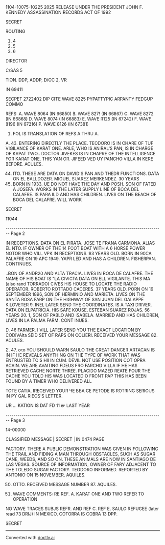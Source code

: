 1104-10075-10225 2025 RELEASE UNDER THE PRESIDENT JOHN F. KENNEDY ASSASSINATION RECORDS ACT OF 1992

SECRET

ROUTING

1. 4
2. 5
3. 6

DIRECTOR

C/SAS 5

TION. DDP, ADDP, D/OC 2, VR

IN 69411

SECPET 2722402
DIP CITE WAVE 8225
PYPATTYPIC ARPANTY FEDGUP COMMO

REFS: A. WAVE 8064 (IN 66850)
B. WAVE 827! (IN 66867)
C. WAVE 8272 (IN 66868)
D. WAVE 8074 (IN 66883)
E. WAVE R125 (IN 67242)
F. WAVE 8196 (IN 67216)
P. WAVE 8126 (IN 67381)

1. FOL IS TRANSLATION OF REFS A THRU A.

A. 43. ENTERING DIRECTLY THE PLACE. TEODORO IS IN CHARE OF
TUF VIGILANCE OF KARAT ONE. ARLE, WHO IS ANIRAL'S PAN, IS IN CHARGE OF
KAPAT TWO.. DOCTOR JIVEKES IS IN CHAPRE OF THE INTELLIGENCE FOR KARAT
ONE. THIS YAN OR. JIFEED VED UY PANCHO VILLA IN KERE BEFORE.
ACULES.

44. ITO. THESE ARE DATA ON DAVID'S PAN AND THEDR
    FUNCTIONS. DATA ON EL BALLDOZER. MIGUEL SUAREZ MERKENDEZ. 30 YEARS
20. BORN IN 1933. UE DO NOT HAVE THE DAY AND POSH. SON OF FATED A
    JOSEFA. WORKS IN THE LATER SUPPLY LINE OF BOCA DEL CALAFRE. IS PARA ILD
    AND HAS CHILDREN. LIVES ON THE BEACH OF BOCA DEL CALAFRE. WILL WORK

SECRET

11044


-------------------------------------------------------------------------------- Page 2

IN RECEPTIONS. DATA ON EL PIRATA. JOSE TE FRANA CARMONA. ALIAS EL
NTO. IF OWNER OF THE 14 FOOT BOAT WITH A 6 HORSE POWER NOTOR WHO
VILL VPK IN RECEPTIONS. 93 YEARS OLD. BORN IN 90CA PALAFRE ON 19
APC 1949. YAPR LED AND HAS A CHILDREN. FISHERPAN. CONTINUES.

..BON OF ANDR20 AND ALTA TRACIA. LIVES IN ROCA DE CALAFRE.
THE NAME OF HIS BOAT IS "LA CIVICTA DATA ON ELL VIGILANTE. THIS MA
(also rand TORRADO)
CIVES HIS HOUSE TO LOCATE THE RADIO OPERATOR. ROBERTO ROTTADO CACERES.
37 YEARS OLD. PORN ON 19 SEPTEMBER 1896, SON OF HERMINIO AND MARIETA.
LIVES ON THE SANTA ROSA FARP ON THE HIGHWAY OF SAN JUAN DEL GALAPPE
KILOVETER 9. INEL LATER SEND THE COORDINATES. IS A TAXI DRIVER.
DATA ON ELPATRICIA. HIS SAFE KOUSE. ESTEBAN SUAREZ ROJAS. 56 YEARS
20. 1, SON OF PABLO AND ISABELA. MARRIED
AND HAS CHILDREN, LIVES IN LA PALMA FARM. CONT INUES.

D. 46 FARMER. I VILL LATER SEND YOU THE EXACT LOCATION BY
CODIVAlta
SEID SET OF RAPS ON COLIERI. RECEIVED YOUR MESSAGE 82.
ACULES.

Σ. 47. στο YOU SHOULD WARN SAULO THE GREAT DANGER ARTACAN
IS IN IF HE REVEALS ANYTHING ON THE TYPE OF WORK THAT WAS ENTRUSTED TO
S
HII IN CUM. DEVIL NOT USE POSITION COT OPRA ACAIN. WE ARE AVAITING
FDEUS FRO FARCHO VILLA IF HE HAS RETRIEVED CACHE NORTE THREE.
PLACIDO MAZED REATE FOUR THE CACHE YOU TOLD HIS WAS LOCATED O FRONT
PAP THIS HAS BEEN FOUND BY A TIMER WHO DELIVERED ALL

TOTE CATIA, IRECEIVED YOUR ЧЕ ББА СЕ
PETODE IS ROTRING SERIOUS IN PY GAL RIEOS'S LETTER.

UR
... KATION IS DAT FD 11 יש
LAST YEAR


-------------------------------------------------------------------------------- Page 3

14-00000

CLASSIFIED MESSAGE | SECRET | IN 0474 PAGE

FACTORY. THERE A PUBLIC DEMONSTRATION WAS GIVEN IN FOLLOWING THE TRAIL AND FIDING A MAN THROUGH OBSTACLES, SUCH AS SUGAR CANE, WEEDS, AND SO ON. THESE ANIMALS ARE NOW IN SANTIAGO DE LAS VEGAS. SOURCE OF INFORMATION, OWNER OF FARY ADJACENT TO THE TOLEDO SUGAR FACTORY. TEODORO INFORMED. REPORTED BY ANTONIO ON 15 NOVEMBER. AQUILES.

50. OTTO. RECEIVED MESSAGE NUMBER 87. AQUILES.

2. WAVE COMMENTS: RE REF. A. KARAT ONE AND TWO REFER TO OPERATION

NO WAVE TRACES SUBJS REFR. AND REF C. REF E. SAULO REFUGEE (later read 73 DRIJ) IN MEXICO, COTORRA IS COBRA 13 DPP.

SECRET


---
Converted with [doctly.ai](https://doctly.ai)